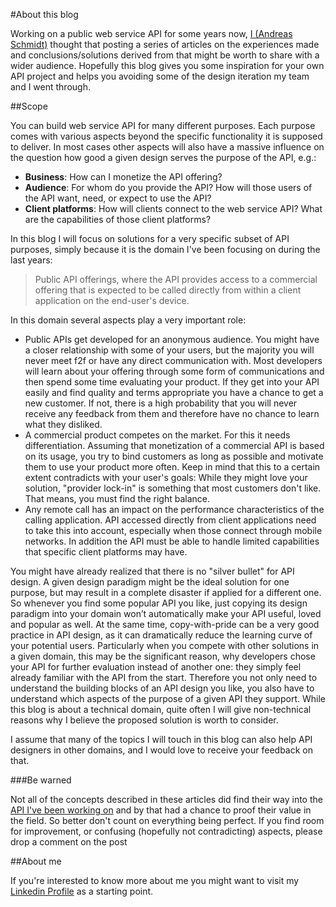 #About this blog

Working on a public web service API for some years now, [I (Andreas Schmidt)](#aboutme) thought that posting a series of articles on the experiences made and conclusions/solutions derived from that might be worth to share with a wider audience. Hopefully this blog gives you some inspiration for your own API project and helps you avoiding some of the design iteration my team and I went through.

##Scope

You can build web service API for many different purposes. Each purpose comes with various aspects beyond the specific functionality it is supposed to deliver. In most cases other aspects will also have a massive influence on the question how good a given design serves the purpose of the API, e.g.:

* **Business**: How can I monetize the API offering? 
* **Audience**: For whom do you provide the API? How will those users of the API want, need, or expect to use the API? 
* **Client platforms**: How will clients connect to the web service API? What are the capabilities of those client platforms? 


In this blog I will focus on solutions for a very specific subset of API purposes, simply because it is the domain I've been focusing on during the last years: 

>Public API offerings, where the API provides access to a commercial offering that is expected to be called directly from within a client application on the end-user's device.

In this domain several aspects play a very important role:

* Public APIs get developed for an anonymous audience. You might have a closer relationship with some of your users, but the majority you will never meet f2f or have any direct communication with. Most developers will learn about your offering through some form of communications and then spend some time evaluating your product. If they get into your API easily and find quality and terms appropriate you have a chance to get a new customer. If not, there is a high probability that you will never receive any feedback from them and therefore have no chance to learn what they disliked.
* A commercial product competes on the market. For this it needs differentiation. Assuming that monetization of a commercial API is based on its usage, you try to bind customers as long as possible and motivate them to use your product more often. Keep in mind that this to a certain extent contradicts with your user's goals: While they might love your solution, "provider lock-in" is something that most customers don't like. That means, you must find the right balance.
* Any remote call has an impact on the performance characteristics of the calling application. API accessed directly from client applications need to take this into account, especially when those connect through mobile networks. In addition the API must be able to handle limited capabilities that specific client platforms may have.

You might have already realized that there is no "silver bullet" for API design. A given design paradigm might be the ideal solution for one purpose, but may result in a complete disaster if applied for a different one. So whenever you find some popular API you like, just copying its design paradigm into your domain won’t automatically make your API useful, loved and popular as well. At the same time, copy-with-pride can be a very good practice in API design, as it can dramatically reduce the learning curve of your potential users. Particularly when you compete with other solutions in a given domain, this may be the significant reason, why developers chose your API for further evaluation instead of another one: they simply feel already familiar with the API from the start. Therefore you not only need to understand the building blocks of an API design you like, you also have to understand which aspects of the purpose of a given API they support. While this blog is about a technical domain, quite often I will give non-technical reasons why I believe the proposed solution is worth to consider.

I assume that many of the topics I will touch in this blog can also help API designers in other domains, and I would love to receive your feedback on that.

###Be warned

Not all of the concepts described in these articles did find their way into the [API I've been working on](http://places.demo.api.here.com) and by that had a chance to proof their value in the field. So better don't count on everything being perfect. If you find room for improvement, or confusing (hopefully not contradicting) aspects, please drop a comment on the post <script>if( window.location.pathname=="/about/" ){ var t="org", d="meshcaline", n="meshcalero"; var m=n+"@"+d+"."+t; document.write('or send me an email to <a href="mailto:'+m+'">'+m+'</a>');}</script>

##About me

If you're interested to know more about me you might want to visit my [Linkedin Profile](https://www.linkedin.com/pub/andreas-schmidt/57/382/4b2) as a starting point.